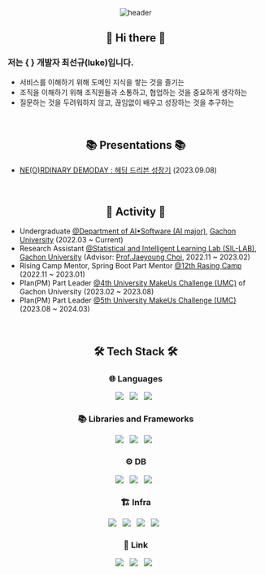 <div align=center>

![header](https://capsule-render.vercel.app/api?type=waving&color=auto&height=300&section=header&text=SunKyu%20Choi%20(luke0408)&fontSize=70)

</div>

<h2 align="center"><b>👋 Hi there 👋</b></h2>

### 저는 { } 개발자 최선규(luke)입니다.
- 서비스를 이해하기 위해 도메인 지식을 쌓는 것을 즐기는
- 조직을 이해하기 위해 조직원들과 소통하고, 협업하는 것을 중요하게 생각하는
- 질문하는 것을 두려워하지 않고, 끊임없이 배우고 성장하는 것을 추구하는
 
<br>


<h2 align="center"><b>📚 Presentations 📚</b></h2>

- [NE(O)RDINARY DEMODAY : 헤딩 드리븐 성장기](https://demoday.neordinary.co.kr/) (2023.09.08)

<br>

<h2 align="center"><b>📌 Activity 📌</b></h2>

- Undergraduate [@Department of AI•Software (AI major)](https://sw.gachon.ac.kr/cms/), [Gachon University](https://www.gachon.ac.kr/kor/index.do) (2022.03 ~ Current)
- Research Assistant [@Statistical and Intelligent Learning Lab (SIL-LAB)](https://sites.google.com/view/jaeyoungchoi/home), [Gachon University](https://www.gachon.ac.kr/kor/index.do) (Advisor: [Prof.Jaeyoung Choi](https://sites.google.com/view/jaeyoungchoi/people/faculty?authuser=0), 2022.11 ~ 2023.02)
- Rising Camp Mentor, Spring Boot Part Mentor [@12th Rasing Camp](https://risingcamp.com/) (2022.11 ~ 2023.01)
- Plan(PM) Part Leader [@4th University MakeUs Challenge (UMC)](https://www.makeus.in/umc) of Gachon University (2023.02 ~ 2023.08)
- Plan(PM) Part Leader [@5th University MakeUs Challenge (UMC)](https://www.makeus.in/umc) (2023.08 ~ 2024.03)

<br>

<h2 align="center"><b>🛠️ Tech Stack 🛠️</b></h2>

<h3 align="center"><b>🌐 Languages</b></h3>

<p align="center">
<img src="https://img.shields.io/badge/%20JAVA%20-FF9A00?style=flat-square&logo=&logoColor=white"/> &nbsp
<img src="https://img.shields.io/badge/%20Kotlin%20-7F52FF?style=flat-square&logo=Kotlin&logoColor=white"/> &nbsp
<img src="https://img.shields.io/badge/%20Python%20-3776AB?style=flat-square&logo=Python&logoColor=white"/> &nbsp
</p>

<h3 align="center"><b>📚 Libraries and Frameworks</b></h3>
<p align="center">
<img src="https://img.shields.io/badge/Spring-6DB33F?style=flat-square&logo=Spring&logoColor=white"/> &nbsp
<img src="https://img.shields.io/badge/Spring%20Boot-6DB33F?style=flat-square&logo=Spring%20Boot&logoColor=white"/> &nbsp
<img src="https://img.shields.io/badge/Spring%20Security-6DB33F?style=flat-square&logo=springsecurity&logoColor=white"/> &nbsp
</p>

<h3 align="center"><b>⚙️ DB</b></h3>
<p align="center">
<img src="https://img.shields.io/badge/MySQL-4479A1?style=flat-square&logo=MySQL&logoColor=white"/> &nbsp
<img src="https://img.shields.io/badge/Redis-DC382D?style=flat-square&logo=Redis&logoColor=white"/> &nbsp
<img src="https://img.shields.io/badge/RabbitMQ-FF6600?style=flat-square&logo=RabbitMQ&logoColor=white"/> &nbsp
</p>

<h3 align="center"><b>🏗️ Infra</b></h3>
<p align="center">
<img src="https://img.shields.io/badge/AWS-232F3E?style=flat-square&logo=Amazon%20AWS&logoColor=white"/> &nbsp
<img src="https://img.shields.io/badge/Google%20Cloud-4285F4?style=flat-square&logo=Google%20Cloud&logoColor=white"/> &nbsp
<img src="https://img.shields.io/badge/NGINX-269539?style=flat-square&logo=NGINX&logoColor=white"/> &nbsp
<img src="https://img.shields.io/badge/Docker-2496ED?style=flat-square&logo=Docker&logoColor=white"/> &nbsp
</p>

<h3 align="center"><b>👀 Link</b></h3>
<p align="center">
<a herf="mailto:zjvl324@gmail.com" target="_blank"><img src="https://img.shields.io/badge/Email-EA4335?style=flat-square&logo=Gmail&logoColor=white"/></a> &nbsp
<a href="https://fascinated-carp-209.notion.site/SunKyu-Choi-s-PORTFOLIO-5acffd634cc6426280b9e8bf2861b0bd?pvs=4" target="_blank"><img src="https://img.shields.io/badge/PORTFOLIO(Korean)-000000?style=flat-square&logo=Notion&logoColor=white"/></a> &nbsp
<a href="https://github.com/luke0408" target="_self"><img src="https://img.shields.io/badge/GitHub-181717?style=flat-square&logo=GitHub&logoColor=white"/></a> &nbsp
